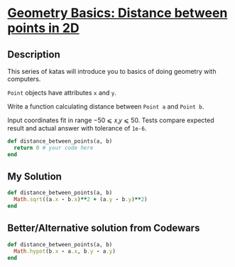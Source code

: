 # [Geometry Basics: Distance between points in 2D](https://www.codewars.com/kata/58dced7b702b805b200000be/ruby)

## Description
This series of katas will introduce you to basics of doing geometry with computers.

`Point` objects have attributes `x` and `y`.

Write a function calculating distance between `Point a` and `Point b`.

Input coordinates fit in range −50 ⩽ 𝑥,𝑦 ⩽ 50. Tests compare expected result and actual answer with tolerance of `1e-6`.

```ruby
def distance_between_points(a, b)
  return 0 # your code here
end
```

## My Solution
```ruby
def distance_between_points(a, b)
  Math.sqrt((a.x - b.x)**2 + (a.y - b.y)**2)
end
```

## Better/Alternative solution from Codewars
```ruby
def distance_between_points(a, b)
  Math.hypot(b.x - a.x, b.y - a.y)
end
```
